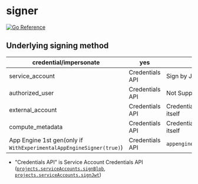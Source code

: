 # signer

[![Go Reference](https://pkg.go.dev/badge/github.com/apstndb/signer.svg)](https://pkg.go.dev/github.com/apstndb/signer)

## Underlying signing method

|credential/impersonate|yes|no|
|---|---|---|
|service_account|Credentials API|Sign by JSON key|
|authorized_user|Credentials API|Not Supported|
|external_account|Credentials API|Credentials API as itself|
|compute_metadata|Credentials API|Credentials API as itself|
|App Engine 1st gen(only if `WithExperimentalAppEngineSigner(true)`)|Credentials API|`appengine.SignBytes()`|

* "Credentials API" is Service Account Credentials API ([`projects.serviceAccounts.signBlob`](https://cloud.google.com/iam/docs/reference/credentials/rest/v1/projects.serviceAccounts/signBlob?hl=en), [`projects.serviceAccounts.signJwt`](https://cloud.google.com/iam/docs/reference/credentials/rest/v1/projects.serviceAccounts/signJwt?hl=en))